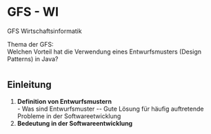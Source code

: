 # GFS - WI
GFS Wirtschaftsinformatik

Thema der GFS: </br>
Welchen Vorteil hat die Verwendung eines Entwurfsmusters (Design Patterns) in Java?

# <h2>Einleitung</h2>
1. <strong>Definition von Entwurfsmustern</strong></br>
        - Was sind Entwurfsmuster -- Gute Lösung für häufig auftretende Probleme in der Softwareetwicklung
2. <strong>Bedeutung in der Softwareentwicklung</strong>
